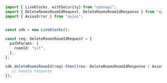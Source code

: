 <!-- Start SDK Example Usage -->
```typescript
import { Liveblocks, withSecurity} from "openapi";
import { DeleteRoomsRoomIdRequest, DeleteRoomsRoomIdResponse } from "openapi/src/sdk/models/operations";
import { AxiosError } from "axios";


const sdk = new Liveblocks();
    
const req: DeleteRoomsRoomIdRequest = {
  pathParams: {
    roomId: "sit",
  },
};

sdk.deleteRoomsRoomId(req).then((res: DeleteRoomsRoomIdResponse | AxiosError) => {
   // handle response
});
```
<!-- End SDK Example Usage -->